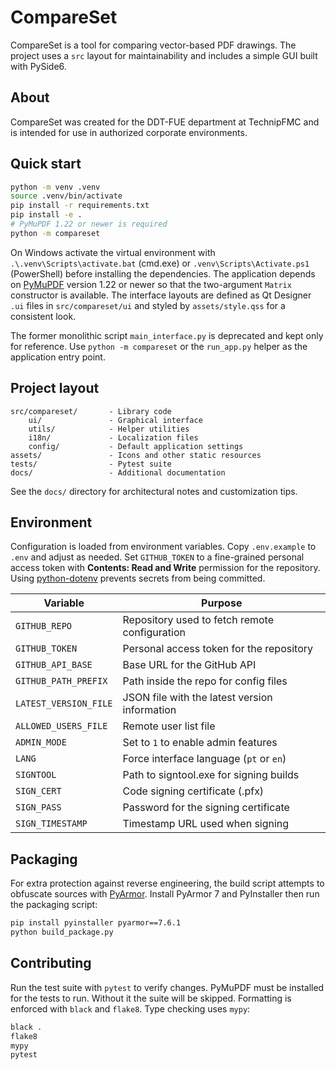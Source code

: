 # CompareSet

CompareSet is a tool for comparing vector-based PDF drawings. The project uses a
`src` layout for maintainability and includes a simple GUI built with PySide6.

## About

CompareSet was created for the DDT-FUE department at TechnipFMC and is intended
for use in authorized corporate environments.

## Quick start

```bash
python -m venv .venv
source .venv/bin/activate
pip install -r requirements.txt
pip install -e .
# PyMuPDF 1.22 or newer is required
python -m compareset
```
On Windows activate the virtual environment with `.\.venv\Scripts\activate.bat`
(cmd.exe) or `.venv\Scripts\Activate.ps1` (PowerShell) before installing the
dependencies.
The application depends on [PyMuPDF](https://pypi.org/project/PyMuPDF/) version
1.22 or newer so that the two-argument ``Matrix`` constructor is available.
The interface layouts are defined as Qt Designer `.ui` files in `src/compareset/ui` and styled by `assets/style.qss` for a consistent look.

The former monolithic script ``main_interface.py`` is deprecated and kept only
for reference. Use ``python -m compareset`` or the ``run_app.py`` helper as the
application entry point.

## Project layout

```
src/compareset/       - Library code
    ui/               - Graphical interface
    utils/            - Helper utilities
    i18n/             - Localization files
    config/           - Default application settings
assets/               - Icons and other static resources
tests/                - Pytest suite
docs/                 - Additional documentation
```

See the `docs/` directory for architectural notes and customization tips.

## Environment

Configuration is loaded from environment variables. Copy `.env.example` to `.env`
and adjust as needed. Set `GITHUB_TOKEN` to a fine-grained personal access token
with **Contents: Read and Write** permission for the repository. Using
[python-dotenv](https://pypi.org/project/python-dotenv/) prevents secrets from
being committed.

| Variable | Purpose |
|----------|---------|
| `GITHUB_REPO` | Repository used to fetch remote configuration |
| `GITHUB_TOKEN` | Personal access token for the repository |
| `GITHUB_API_BASE` | Base URL for the GitHub API |
| `GITHUB_PATH_PREFIX` | Path inside the repo for config files |
| `LATEST_VERSION_FILE` | JSON file with the latest version information |
| `ALLOWED_USERS_FILE` | Remote user list file |
| `ADMIN_MODE` | Set to `1` to enable admin features |
| `LANG` | Force interface language (`pt` or `en`) |
| `SIGNTOOL` | Path to signtool.exe for signing builds |
| `SIGN_CERT` | Code signing certificate (.pfx) |
| `SIGN_PASS` | Password for the signing certificate |
| `SIGN_TIMESTAMP` | Timestamp URL used when signing |


## Packaging

For extra protection against reverse engineering, the build script attempts to
obfuscate sources with [PyArmor](https://pyarmor.readthedocs.io/). Install
PyArmor 7 and PyInstaller then run the packaging script:

```bash
pip install pyinstaller pyarmor==7.6.1
python build_package.py
```

## Contributing

Run the test suite with `pytest` to verify changes. PyMuPDF must be installed
for the tests to run. Without it the suite will be skipped.
Formatting is enforced with `black` and `flake8`. Type checking uses `mypy`:

```bash
black .
flake8
mypy
pytest
```
